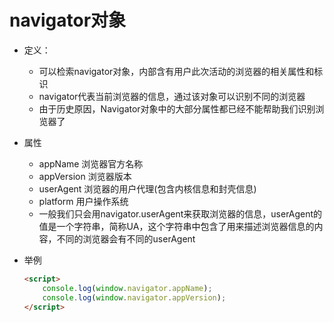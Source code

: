 # navigator对象

* 定义：

  * 可以检索navigator对象，内部含有用户此次活动的浏览器的相关属性和标识
  * navigator代表当前浏览器的信息，通过该对象可以识别不同的浏览器
  * 由于历史原因，Navigator对象中的大部分属性都已经不能帮助我们识别浏览器了

* 属性

  * appName      浏览器官方名称
  * appVersion    浏览器版本
  * userAgent      浏览器的用户代理(包含内核信息和封壳信息)
  * platform         用户操作系统
  * 一般我们只会用navigator.userAgent来获取浏览器的信息，userAgent的值是一个字符串，简称UA，这个字符串中包含了用来描述浏览器信息的内容，不同的浏览器会有不同的userAgent

* 举例

  ```html
  <script>
      console.log(window.navigator.appName);
      console.log(window.navigator.appVersion);
  </script>
  ```

  